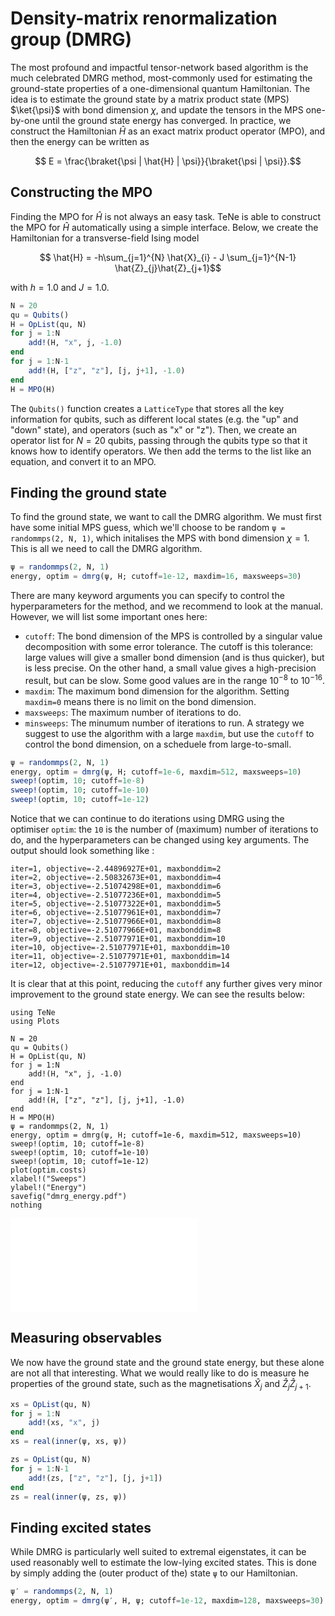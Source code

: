 # Density-matrix renormalization group (DMRG)

The most profound and impactful tensor-network based algorithm is the much celebrated DMRG method,
most-commonly used for estimating the ground-state properties of a one-dimensional quantum Hamiltonian.
The idea is to estimate the ground state by a matrix product state (MPS) $\ket{\psi}$ with bond dimension $\chi$, and update the tensors in the MPS one-by-one until the ground state energy has converged.
In practice, we construct the Hamiltonian $\hat{H}$ as an exact matrix product operator (MPO), and then the energy can be written as 
```math
    E = \frac{\braket{\psi | \hat{H} | \psi}}{\braket{\psi | \psi}}.
```

## Constructing the MPO
Finding the MPO for $\hat{H}$ is not always an easy task.
TeNe is able to construct the MPO for $\hat{H}$ automatically using a simple interface. 
Below, we create the Hamiltonian for a transverse-field Ising model
```math
    \hat{H} = -h\sum_{j=1}^{N} \hat{X}_{i} - J \sum_{j=1}^{N-1} \hat{Z}_{j}\hat{Z}_{j+1}
```
with $h = 1.0$ and $J = 1.0$.
```julia
N = 20
qu = Qubits()
H = OpList(qu, N)
for j = 1:N
    add!(H, "x", j, -1.0)
end
for j = 1:N-1
    add!(H, ["z", "z"], [j, j+1], -1.0)
end
H = MPO(H)
```
The `Qubits()` function creates a `LatticeType` that stores all the key information for qubits, such as different local states (e.g. the "up" and "down" state), and operators (such as "x" or "z").
Then, we create an operator list for $N=20$ qubits, passing through the qubits type so that it knows how to 
identify operators.
We then add the terms to the list like an equation, and convert it to an MPO.

## Finding the ground state 
To find the ground state, we want to call the DMRG algorithm.
We must first have some initial MPS guess, which we'll choose to be random `ψ = randommps(2, N, 1)`, which initalises the MPS with bond dimension $\chi=1$.
This is all we need to call the DMRG algorithm.
```julia
ψ = randommps(2, N, 1)
energy, optim = dmrg(ψ, H; cutoff=1e-12, maxdim=16, maxsweeps=30)
```
There are many keyword arguments you can specify to control the hyperparameters for the method,
and we recommend to look at the manual.
However, we will list some important ones here:
- `cutoff`: The bond dimension of the MPS is controlled by a singular value decomposition with some error tolerance. The cutoff is this tolerance: large values will give a smaller bond dimension (and is thus quicker), but is less precise. On the other hand, a small value gives a high-precision result, but can be slow. Some good values are in the range $10^{-8}$ to $10^{-16}$.
- `maxdim`: The maximum bond dimension for the algorithm. Setting `maxdim=0` means there is no limit on the bond dimension.
- `maxsweeps`: The maximum number of iterations to do.
- `minsweeps`: The minumum number of iterations to run.
A strategy we suggest to use the algorithm with a large `maxdim`, but use the `cutoff` to control the bond dimension, on a scheduele from large-to-small.
```julia
ψ = randommps(2, N, 1)
energy, optim = dmrg(ψ, H; cutoff=1e-6, maxdim=512, maxsweeps=10)
sweep!(optim, 10; cutoff=1e-8)
sweep!(optim, 10; cutoff=1e-10)
sweep!(optim, 10; cutoff=1e-12)
```
Notice that we can continue to do iterations using DMRG using the optimiser `optim`: the `10` is the number of (maximum) number of iterations to do, and the hyperparameters can be changed using key arguments.
The output should look something like :
```juliarepl
iter=1, objective=-2.44896927E+01, maxbonddim=2
iter=2, objective=-2.50832673E+01, maxbonddim=4 
iter=3, objective=-2.51074298E+01, maxbonddim=6
iter=4, objective=-2.51077236E+01, maxbonddim=5
iter=5, objective=-2.51077322E+01, maxbonddim=5
iter=6, objective=-2.51077961E+01, maxbonddim=7
iter=7, objective=-2.51077966E+01, maxbonddim=8
iter=8, objective=-2.51077966E+01, maxbonddim=8
iter=9, objective=-2.51077971E+01, maxbonddim=10
iter=10, objective=-2.51077971E+01, maxbonddim=10
iter=11, objective=-2.51077971E+01, maxbonddim=14 
iter=12, objective=-2.51077971E+01, maxbonddim=14 
```
It is clear that at this point, reducing the `cutoff` any further gives very minor improvement to the ground state energy.
We can see the results below:
```@eval
using TeNe
using Plots

N = 20
qu = Qubits()
H = OpList(qu, N)
for j = 1:N
    add!(H, "x", j, -1.0)
end
for j = 1:N-1
    add!(H, ["z", "z"], [j, j+1], -1.0)
end
H = MPO(H)
ψ = randommps(2, N, 1)
energy, optim = dmrg(ψ, H; cutoff=1e-6, maxdim=512, maxsweeps=10)
sweep!(optim, 10; cutoff=1e-8)
sweep!(optim, 10; cutoff=1e-10)
sweep!(optim, 10; cutoff=1e-12)
plot(optim.costs)
xlabel!("Sweeps")
ylabel!("Energy")
savefig("dmrg_energy.pdf")
nothing
```
![](dmrg_energy.pdf)

## Measuring observables
We now have the ground state and the ground state energy, but these alone are not all that interesting. 
What we would really like to do is measure he properties of the ground state, such as the magnetisations $\hat{X}_{j}$ and $\hat{Z}_{j}\hat{Z}_{j+1}$.
```julia
xs = OpList(qu, N)
for j = 1:N
    add!(xs, "x", j)
end
xs = real(inner(ψ, xs, ψ))

zs = OpList(qu, N)
for j = 1:N-1
    add!(zs, ["z", "z"], [j, j+1])
end
zs = real(inner(ψ, zs, ψ))
```

## Finding excited states
While DMRG is particularly well suited to extremal eigenstates, it can be used reasonably well to estimate the low-lying excited states.
This is done by simply adding the (outer product of the) state `ψ` to our Hamiltonian.
```julia
ψ′ = randommps(2, N, 1)
energy, optim = dmrg(ψ′, H, ψ; cutoff=1e-12, maxdim=128, maxsweeps=30)
```